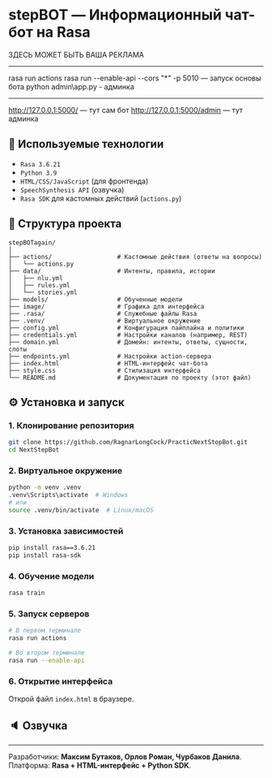 # stepBOT — Информационный чат-бот на Rasa
ЗДЕСЬ МОЖЕТ БЫТЬ ВАША РЕКЛАМА
_____________________________________________________________
rasa run actions
rasa run --enable-api --cors "*" -p 5010 — запуск основы бота
python admin\app.py - админка
_____________________________________________________________
http://127.0.0.1:5000/ — тут сам бот
http://127.0.0.1:5000/admin — тут админка

## 🧠 Используемые технологии

- `Rasa 3.6.21`
- `Python 3.9`
- `HTML/CSS/JavaScript` (для фронтенда)
- `SpeechSynthesis API` (озвучка)
- `Rasa SDK` для кастомных действий (`actions.py`)

## 📁 Структура проекта

```
stepBOTagain/
│
├── actions/                  # Кастомные действия (ответы на вопросы)
│   └── actions.py
├── data/                     # Интенты, правила, истории
│   ├── nlu.yml
│   ├── rules.yml
│   └── stories.yml
├── models/                   # Обученные модели
├── image/                    # Графика для интерфейса
├── .rasa/                    # Служебные файлы Rasa
├── .venv/                    # Виртуальное окружение
├── config.yml                # Конфигурация пайплайна и политики
├── credentials.yml           # Настройки каналов (например, REST)
├── domain.yml                # Домейн: интенты, ответы, сущности, слоты
├── endpoints.yml             # Настройки action-сервера
├── index.html                # HTML-интерфейс чат-бота
├── style.css                 # Стилизация интерфейса
└── README.md                 # Документация по проекту (этот файл)
```

## ⚙️ Установка и запуск

### 1. Клонирование репозитория

```bash
git clone https://github.com/RagnarLongCock/PracticNextStopBot.git
cd NextStepBot
```

### 2. Виртуальное окружение

```bash
python -m venv .venv
.venv\Scripts\activate  # Windows
# или
source .venv/bin/activate  # Linux/macOS
```

### 3. Установка зависимостей

```bash
pip install rasa==3.6.21
pip install rasa-sdk
```

### 4. Обучение модели

```bash
rasa train
```

### 5. Запуск серверов

```bash
# В первом терминале
rasa run actions

# Во втором терминале
rasa run --enable-api
```

### 6. Открытие интерфейса

Открой файл `index.html` в браузере.

## 🔈 Озвучка

---

Разработчики: **Максим Бутаков, Орлов Роман, Чурбаков Данила**.  
Платформа: **Rasa + HTML-интерфейс + Python SDK**.
